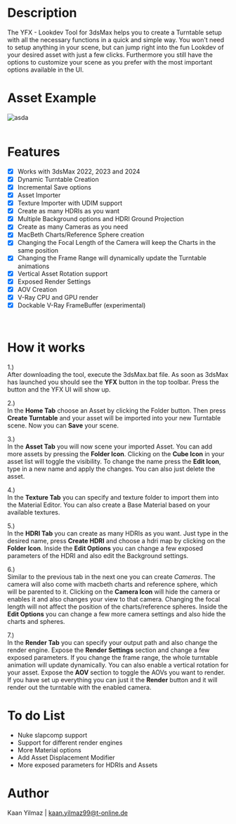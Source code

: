 # Description

The YFX - Lookdev Tool for 3dsMax helps you to create a Turntable setup with all the necessary functions in a quick and simple way.  You won't need to setup anything in your scene, but can jump right into the fun Lookdev of your desired asset with just a few clicks.  Furthermore you still have the options to customize your scene as you prefer with the most important options available in the UI.

# Asset Example
![asda](https://shorturl.at/jfWdH)

![]()

# Features

 - [x] Works with 3dsMax 2022, 2023 and 2024
 - [x] Dynamic Turntable Creation
 - [x] Incremental Save options
 - [x] Asset Importer
 - [x] Texture Importer with UDIM support
 - [x] Create as many HDRIs as you want
 - [x] Multiple Background options and HDRI Ground Projection
 - [x] Create as many Cameras as you need
 - [x] MacBeth Charts/Reference Sphere creation
 - [x] Changing the Focal Length of the Camera will keep the Charts in the same position
 - [x] Changing the Frame Range will dynamically update the Turntable animations
 - [x] Vertical Asset Rotation support
 - [x] Exposed Render Settings
 - [x] AOV Creation
 - [x] V-Ray CPU and GPU render
 - [x] Dockable V-Ray FrameBuffer (experimental)
 
</br>

# How it works

1.) </br>
After downloading the tool, execute the 3dsMax.bat file. As soon as 3dsMax has launched you should see the **YFX** button in the top toolbar. Press the button and the YFX UI will show up.

2.) </br>
In the **Home Tab** choose an Asset by clicking the Folder button. Then press **Create Turntable** and your asset will be imported into your new Turntable scene. Now you can **Save** your scene.

3.) </br>
In the **Asset Tab** you will now scene your imported Asset. You can add more assets by pressing the **Folder Icon**. Clicking on the **Cube Icon** in your asset list will toggle the visibility. To change the name press the **Edit Icon**, type in a new name and apply the changes. You can also just delete the asset.

4.) </br>
In the **Texture Tab** you can specify and texture folder to import them into the Material Editor. You can also create a Base Material based on your available textures.

5.) </br>
In the **HDRI Tab** you can create as many HDRIs as you want. Just type in the desired name, press **Create HDRI** and choose a hdri map by clicking on the **Folder Icon**. Inside the **Edit Options** you can change a few exposed parameters of the HDRI and also edit the Background settings.

6.) </br>
Similar to the previous tab in the next one you can create *Cameras*. The camera will also come with macbeth charts and reference sphere, which will be parented to it. Clicking on the **Camera Icon** will hide the camera or enables it and also changes your view to that camera.
Changing the focal length will not affect the position of the charts/reference spheres. Inside the **Edit Options** you can change a few more camera settings and also hide the charts and spheres.

7.) </br>
In the **Render Tab** you can specify your output path and also change the render engine. Expose the **Render Settings** section and change a few exposed parameters. If you change the frame range, the whole turntable animation will update dynamically. You can also enable a vertical rotation for your asset.
Expose the **AOV** section to toggle the AOVs you want to render.
If you have set up everything you can just it the **Render** button and it will render out the turntable with the enabled camera.

# To do List

- Nuke slapcomp support
- Support for different render engines
- More Material options
- Add Asset Displacement Modifier
- More exposed parameters for HDRIs and Assets

# Author

Kaan Yilmaz | kaan.yilmaz99@t-online.de